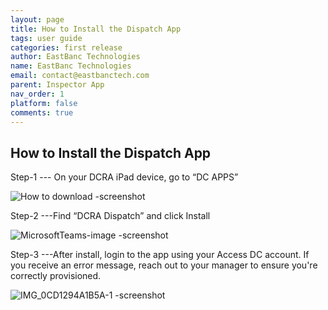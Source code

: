 ```yaml
---
layout: page
title: How to Install the Dispatch App
tags: user guide
categories: first release
author: EastBanc Technologies
name: EastBanc Technologies
email: contact@eastbanctech.com
parent: Inspector App
nav_order: 1
platform: false
comments: true
---
```


<section id="download-and-install-the-dispatch-app" markdown="1">

# How to Install the Dispatch App

Step-1 --- On your DCRA iPad device, go to “DC APPS”

![How to download -screenshot](https://user-images.githubusercontent.com/84864458/126816003-45386c44-7c67-40d3-b4b2-29fc892efc63.png)

Step-2 ---Find “DCRA Dispatch” and click Install

![MicrosoftTeams-image -screenshot](https://user-images.githubusercontent.com/84864458/126816075-366925a2-94ee-4a4f-a357-2e6c0d2c4d4b.png)

Step-3 ---After install, login to the app using your Access DC account. If you receive an error message, reach out to your manager to ensure you're correctly provisioned. 

![IMG_0CD1294A1B5A-1 -screenshot](https://user-images.githubusercontent.com/84864458/126816164-2de1250e-b8fe-41ec-a72a-3272aeaf564b.jpeg)


</section>
